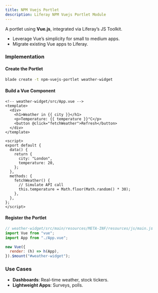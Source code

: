 ```yaml
---
title: NPM Vuejs Portlet
description: Liferay NPM Vuejs Portlet Module
---
```


A portlet using **Vue.js**, integrated via Liferay’s JS Toolkit.

- Leverage Vue’s simplicity for small to medium apps.
- Migrate existing Vue apps to Liferay.

### Implementation

#### Create the Portlet

```bash
blade create -t npm-vuejs-portlet weather-widget
```

#### Build a Vue Component

```vue
<!-- weather-widget/src/App.vue -->
<template>
  <div>
    <h1>Weather in {{ city }}</h1>
    <p>Temperature: {{ temperature }}°C</p>
    <button @click="fetchWeather">Refresh</button>
  </div>
</template>

<script>
export default {
  data() {
    return {
      city: "London",
      temperature: 20,
    };
  },
  methods: {
    fetchWeather() {
      // Simulate API call
      this.temperature = Math.floor(Math.random() * 30);
    },
  },
};
</script>
```

#### Register the Portlet

```javascript
// weather-widget/src/main/resources/META-INF/resources/js/main.js
import Vue from "vue";
import App from "./App.vue";

new Vue({
  render: (h) => h(App),
}).$mount("#weather-widget");
```

### Use Cases

- **Dashboards**: Real-time weather, stock tickers.
- **Lightweight Apps**: Surveys, polls.
